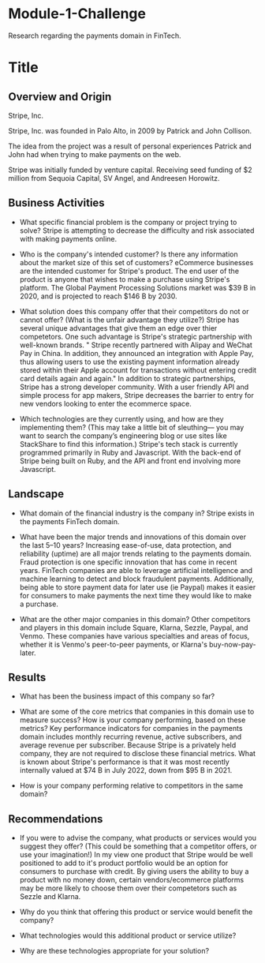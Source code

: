 # Module-1-Challenge
Research regarding the payments domain in FinTech. 

# Title

## Overview and Origin

Stripe, Inc.

Stripe, Inc. was founded in Palo Alto, in 2009 by Patrick and John Collison. 

The idea from the project was a result of personal experiences Patrick and John had when trying to make payments on the web. 

Stripe was initially funded by venture capital. Receiving seed funding of $2 million from Sequoia Capital, SV Angel, and Andreesen Horowitz. 


## Business Activities

* What specific financial problem is the company or project trying to solve?
Stripe is attempting to decrease the difficulty and risk associated with making payments online. 


* Who is the company's intended customer?  Is there any information about the market size of this set of customers?
eCommerce businesses are the intended customer for Stripe's product. The end user of the product is anyone that wishes to make a purchase using Stripe's platform. The Global Payment Processing Solutions market was $39 B in 2020, and is projected to reach $146 B by 2030. 


* What solution does this company offer that their competitors do not or cannot offer? (What is the unfair advantage they utilize?)
Stripe has several unique advantages that give them an edge over thier competetors. One such advantage is Stripe's strategic partnership with well-known brands. " Stripe recently partnered with Alipay and WeChat Pay in China. In addition, they announced an integration with Apple Pay, thus allowing users to use the existing payment information already stored within their Apple account for transactions without entering credit card details again and again."
In addition to strategic partnerships, Stripe has a strong developer community. With a user friendly API and simple process for app makers, Stripe decreases the barrier to entry for new vendors looking to enter the ecommerce space. 


* Which technologies are they currently using, and how are they implementing them? (This may take a little bit of sleuthing–– you may want to search the company’s engineering blog or use sites like StackShare to find this information.)
Stripe's tech stack is currently programmed primarily in Ruby and Javascript. With the back-end of Stripe being built on Ruby, and the API and front end involving more Javascript. 

## Landscape

* What domain of the financial industry is the company in?
Stripe exists in the payments FinTech domain. 

* What have been the major trends and innovations of this domain over the last 5–10 years?
Increasing ease-of-use, data protection, and reliability (uptime) are all major trends relating to the payments domain. Fraud protection is one specific innovation that has come in recent years. FinTech companies are able to leverage artificial intelligence and machine learning to detect and block fraudulent payments. Additionally, being able to store payment data for later use (ie Paypal) makes it easier for consumers to make payments the next time they would like to make a purchase. 


* What are the other major companies in this domain?
Other competitors and players in this domain include Square, Klarna, Sezzle, Paypal, and Venmo. These companies have various specialties and areas of focus, whether it is Venmo's peer-to-peer payments, or Klarna's buy-now-pay-later. 

## Results

* What has been the business impact of this company so far?

* What are some of the core metrics that companies in this domain use to measure success? How is your company performing, based on these metrics?
Key performance indicators for companies in the payments domain includes monthly recurring revenue, active subscribers, and average revenue per subscriber. 
Because Stripe is a privately held company, they are not required to disclose these financial metrics. What is known about Stripe's performance is that it was most recently internally valued at $74 B in July 2022, down from $95 B in 2021. 


* How is your company performing relative to competitors in the same domain?


## Recommendations

* If you were to advise the company, what products or services would you suggest they offer? (This could be something that a competitor offers, or use your imagination!)
In my view one product that Stripe would be well positioned to add to it's product portfolio would be an option for consumers to purchase with credit. By giving users the ability to buy a product with no money down, certain vendors/ecommerce platforms may be more likely to choose them over their competetors such as Sezzle and Klarna. 



* Why do you think that offering this product or service would benefit the company?

* What technologies would this additional product or service utilize?

* Why are these technologies appropriate for your solution?